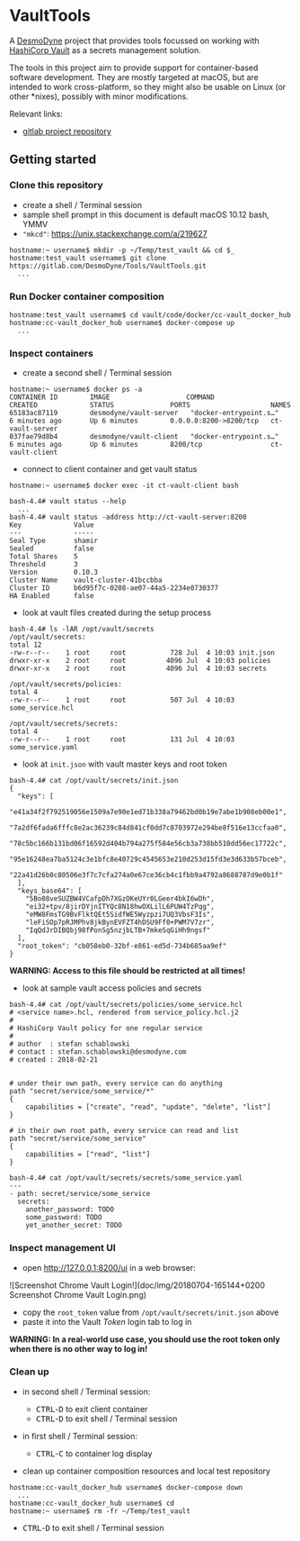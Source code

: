 # VaultTools

A [DesmoDyne](https://www.desmodyne.com) project that provides tools focussed on working with [HashiCorp Vault](https://www.vaultproject.io) as a secrets management solution.

The tools in this project aim to provide support for container-based software development. They are mostly targeted at macOS, but are intended to work cross-platform, so they might also be usable on Linux (or other *nixes), possibly with minor modifications.

Relevant links:

+ [gitlab project repository](https://gitlab.com/DesmoDyne/Tools/VaultTools)

## Getting started

### Clone this repository

+ create a shell / Terminal session
+ sample shell prompt in this document is default macOS 10.12 bash, YMMV
+ `"mkcd"`: <https://unix.stackexchange.com/a/219627>

```
hostname:~ username$ mkdir -p ~/Temp/test_vault && cd $_
hostname:test_vault username$ git clone https://gitlab.com/DesmoDyne/Tools/VaultTools.git
  ...
```

### Run Docker container composition

```
hostname:test_vault username$ cd vault/code/docker/cc-vault_docker_hub
hostname:cc-vault_docker_hub username$ docker-compose up
  ...
```

### Inspect containers

+ create a second shell / Terminal session

```
hostname:~ username$ docker ps -a
CONTAINER ID        IMAGE                   COMMAND                  CREATED             STATUS              PORTS                    NAMES
65183ac87119        desmodyne/vault-server   "docker-entrypoint.s…"   6 minutes ago       Up 6 minutes        0.0.0.0:8200->8200/tcp   ct-vault-server
037fae79d8b4        desmodyne/vault-client   "docker-entrypoint.s…"   6 minutes ago       Up 6 minutes        8200/tcp                 ct-vault-client
```

+ connect to client container and get vault status

```
hostname:~ username$ docker exec -it ct-vault-client bash

bash-4.4# vault status --help
  ...
bash-4.4# vault status -address http://ct-vault-server:8200
Key             Value
---             -----
Seal Type       shamir
Sealed          false
Total Shares    5
Threshold       3
Version         0.10.3
Cluster Name    vault-cluster-41bccbba
Cluster ID      b6d95f7c-0208-ae07-44a5-2234e0730377
HA Enabled      false
```

+ look at vault files created during the setup process

```
bash-4.4# ls -lAR /opt/vault/secrets
/opt/vault/secrets:
total 12
-rw-r--r--    1 root     root           728 Jul  4 10:03 init.json
drwxr-xr-x    2 root     root          4096 Jul  4 10:03 policies
drwxr-xr-x    2 root     root          4096 Jul  4 10:03 secrets

/opt/vault/secrets/policies:
total 4
-rw-r--r--    1 root     root           507 Jul  4 10:03 some_service.hcl

/opt/vault/secrets/secrets:
total 4
-rw-r--r--    1 root     root           131 Jul  4 10:03 some_service.yaml
```

+ look at `init.json` with vault master keys and root token

```
bash-4.4# cat /opt/vault/secrets/init.json
{
  "keys": [
    "e41a34f2f792519056e1509a7e90e1ed71b338a79462bd0b19e7abe1b908eb00e1",
    "7a2df6fada6fffc8e2ac36239c84d841cf0dd7c8703972e294be8f516e13ccfaa0",
    "78c5bc166b131bd06f16592d404b794a275f584e56cb3a738bb510dd56ec17722c",
    "95e16248ea7ba5124c3e1bfc8e40729c4545653e210d253d15fd3e3d633b57bceb",
    "22a41d26b0c80506e3f7c7cfa274a0e67ce36cb4c1fbb9a4792a8688787d9e0b1f"
  ],
  "keys_base64": [
    "5Bo08veSUZBW4VCafpDh7XGzOKeUYr0LGeer4bkI6wDh",
    "ei32+tpv/8jirDYjnITYQc8N18hwOXLilL6PUW4TzPqg",
    "eMW8FmsTG9BvFlktQEt5SidfWE5Wyzpzi7UQ3VbsF3Is",
    "leFiSOp7pRJMPhv8jkBynEVFZT4hDSU9Ff0+PWM7V7zr",
    "IqQdJrDIBQbj98fPonSg5nzjbLTB+7mkeSqGiHh9ngsf"
  ],
  "root_token": "cb058eb0-32bf-e861-ed5d-734b685aa9ef"
}
```

**WARNING: Access to this file should be restricted at all times!**

+ look at sample vault access policies and secrets

```
bash-4.4# cat /opt/vault/secrets/policies/some_service.hcl
# <service name>.hcl, rendered from service_policy.hcl.j2
#
# HashiCorp Vault policy for one regular service
#
# author  : stefan schablowski
# contact : stefan.schablowski@desmodyne.com
# created : 2018-02-21


# under their own path, every service can do anything
path "secret/service/some_service/*"
{
    capabilities = ["create", "read", "update", "delete", "list"]
}

# in their own root path, every service can read and list
path "secret/service/some_service"
{
    capabilities = ["read", "list"]
}

bash-4.4# cat /opt/vault/secrets/secrets/some_service.yaml
---
- path: secret/service/some_service
  secrets:
    another_password: TODO
    some_password: TODO
    yet_another_secret: TODO
```

### Inspect management UI

+ open <http://127.0.0.1:8200/ui> in a web browser:

![Screenshot Chrome Vault Login!](doc/img/20180704-165144+0200 Screenshot Chrome Vault Login.png)

+ copy the `root_token` value from `/opt/vault/secrets/init.json` above
+ paste it into the Vault _Token_ login tab to log in

**WARNING: In a real-world use case, you should use the root token only when there is no other way to log in!**

### Clean up

+ in second shell / Terminal session:
   + <kbd>CTRL</kbd>-<kbd>D</kbd> to exit client container
   + <kbd>CTRL</kbd>-<kbd>D</kbd> to exit shell / Terminal session
+ in first shell / Terminal session:
   + <kbd>CTRL</kbd>-<kbd>C</kbd> to container log display

+ clean up container composition resources and local test repository

```
hostname:cc-vault_docker_hub username$ docker-compose down
  ...
hostname:cc-vault_docker_hub username$ cd
hostname:~ username$ rm -fr ~/Temp/test_vault
```

+ <kbd>CTRL</kbd>-<kbd>D</kbd> to exit shell / Terminal session
